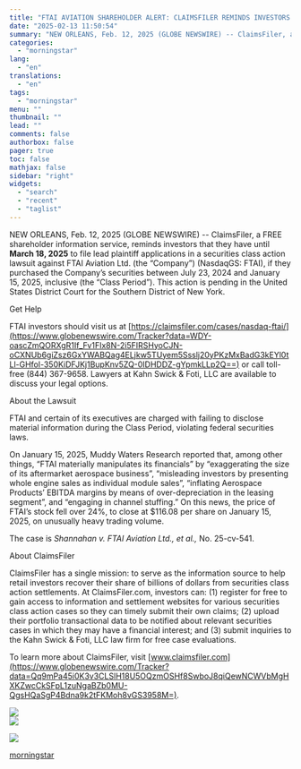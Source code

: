 ```yaml
---
title: "FTAI AVIATION SHAREHOLDER ALERT: CLAIMSFILER REMINDS INVESTORS WITH LOSSES IN EXCESS OF $100,000 of Lead Plaintiff Deadline in Class Action Lawsuit Against FTAI Aviation Ltd. - FTAI"
date: "2025-02-13 11:50:54"
summary: "NEW ORLEANS, Feb. 12, 2025 (GLOBE NEWSWIRE) -- ClaimsFiler, a FREE shareholder information service, reminds investors that they have until March 18, 2025 to file lead plaintiff applications in a securities class action lawsuit against FTAI Aviation Ltd. (the “Company”) (NasdaqGS: FTAI), if they purchased the Company’s securities between July..."
categories:
  - "morningstar"
lang:
  - "en"
translations:
  - "en"
tags:
  - "morningstar"
menu: ""
thumbnail: ""
lead: ""
comments: false
authorbox: false
pager: true
toc: false
mathjax: false
sidebar: "right"
widgets:
  - "search"
  - "recent"
  - "taglist"
---
```


NEW ORLEANS, Feb. 12, 2025 (GLOBE NEWSWIRE) -- ClaimsFiler, a FREE shareholder information service, reminds investors that they have until **March 18, 2025** to file lead plaintiff applications in a securities class action lawsuit against FTAI Aviation Ltd. (the “Company”) (NasdaqGS: FTAI), if they purchased the Company’s securities between July 23, 2024 and January 15, 2025, inclusive (the “Class Period”). This action is pending in the United States District Court for the Southern District of New York.

Get Help

FTAI investors should visit us at [https://claimsfiler.com/cases/nasdaq-ftai/](https://www.globenewswire.com/Tracker?data=WDY-oascZmQORXgR1If_Fv1FIx8N-2i5FIRSHyoCJN-oCXNUb6giZsz6GxYWABQag4ELjkw5TUyem5Ssslj20yPKzMxBadG3kEYl0tLl-GHfol-350KiDFJKj1BupKnv5ZQ-0IDHDDZ-gYpmkLLp2Q==) or call toll-free (844) 367-9658. Lawyers at Kahn Swick & Foti, LLC are available to discuss your legal options.

About the Lawsuit

FTAI and certain of its executives are charged with failing to disclose material information during the Class Period, violating federal securities laws.

On January 15, 2025, Muddy Waters Research reported that, among other things, “FTAI materially manipulates its financials” by “exaggerating the size of its aftermarket aerospace business”, “misleading investors by presenting whole engine sales as individual module sales”, “inflating Aerospace Products’ EBITDA margins by means of over-depreciation in the leasing segment”, and “engaging in channel stuffing.” On this news, the price of FTAI’s stock fell over 24%, to close at $116.08 per share on January 15, 2025, on unusually heavy trading volume.

The case is *Shannahan v. FTAI Aviation Ltd., et al.,* No. 25-cv-541.

About ClaimsFiler

ClaimsFiler has a single mission: to serve as the information source to help retail investors recover their share of billions of dollars from securities class action settlements. At ClaimsFiler.com, investors can: (1) register for free to gain access to information and settlement websites for various securities class action cases so they can timely submit their own claims; (2) upload their portfolio transactional data to be notified about relevant securities cases in which they may have a financial interest; and (3) submit inquiries to the Kahn Swick & Foti, LLC law firm for free case evaluations.

To learn more about ClaimsFiler, visit [www.claimsfiler.com](https://www.globenewswire.com/Tracker?data=Qq9mPa45i0K3v3CLSlH18U5OQzmOSHf8SwboJ8qiQewNCWVbMgHXKZwcCkSFpL1zuNgaBZb0MU-QgsHQaSgP4Bdna9k2tFKMoh8vGS3958M=).

 ![](https://www.globenewswire.com/newsroom/ti?nf=OTM1NzcxNSM2NzQ5MDYzIzIwMjQ4Nzc=)   
 ![](https://ml.globenewswire.com/media/NzVjZDNhMWMtNDFmZi00YjUwLWI1MWYtMzBiMTFiOGI1YWFkLTEwMzY0NDk=/tiny/SkyMedia-LLC.png)

 [![](https://ml.globenewswire.com/media/3f9fb253-237b-41f8-ad41-721965d1a3ef/small/2021-03-29-ksf-logo-cf-png.png)](https://www.globenewswire.com/NewsRoom/AttachmentNg/3f9fb253-237b-41f8-ad41-721965d1a3ef)

[morningstar](https://www.morningstar.com/news/globe-newswire/9357715/ftai-aviation-shareholder-alert-claimsfiler-reminds-investors-with-losses-in-excess-of-100000-of-lead-plaintiff-deadline-in-class-action-lawsuit-against-ftai-aviation-ltd-ftai)
